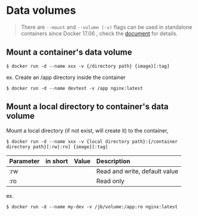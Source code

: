 # Data volumes

> There are `--mount` and `--volume (-v)` flags can be used in standalone containers since Docker 17.06 , check the [document](https://docs.docker.com/storage/volumes) for details.

## Mount a container's data volume

````
$ docker run -d --name xxx -v {/directory path} {image}[:tag]
````

ex.  Create an /app directory inside the container

```
$ docker run -d --name devtest -v /app nginx:latest
```

## Mount a local directory to container's data volume

Mount a local directory (if not exist, will create it) to the container,

```
$ docker run -d --name xxx -v {local directory path}:{/container directory path}[:rw|:ro] {image}[:tag]
```
|        Parameter        | in short | Value | Description |
|:------------------------|:--------:|:-----:|:------------|
| :rw |  | | Read and write, default value |
| :ro |  | | Read only |

ex.
```
$ docker run -d --name my-dev -v /jb/volume:/app:ro nginx:latest
```